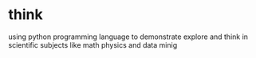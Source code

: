 # think
using python programming language to demonstrate explore and think in scientific subjects like math physics and data minig
